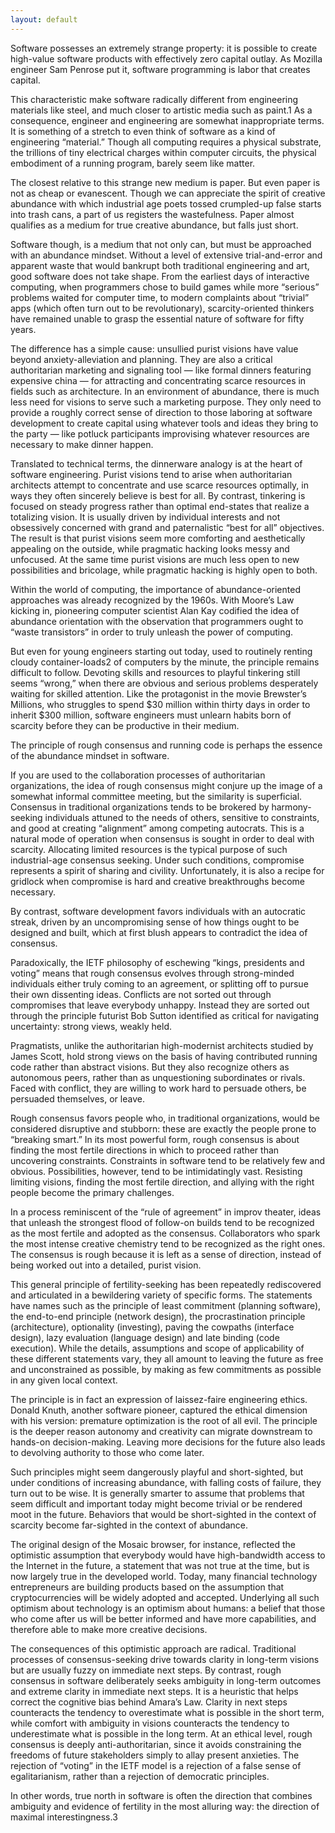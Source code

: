 ```yaml
---
layout: default
---
```


Software possesses an extremely strange property: it is possible to create high-value software products with effectively zero capital outlay. As Mozilla engineer Sam Penrose put it, software programming is labor that creates capital.

This characteristic make software radically different from engineering materials like steel, and much closer to artistic media such as paint.1 As a consequence, engineer and engineering are somewhat inappropriate terms. It is something of a stretch to even think of software as a kind of engineering “material.” Though all computing requires a physical substrate, the trillions of tiny electrical charges within computer circuits, the physical embodiment of a running program, barely seem like matter.

The closest relative to this strange new medium is paper. But even paper is not as cheap or evanescent. Though we can appreciate the spirit of creative abundance with which industrial age poets tossed crumpled-up false starts into trash cans, a part of us registers the wastefulness. Paper almost qualifies as a medium for true creative abundance, but falls just short.

Software though, is a medium that not only can, but must be approached with an abundance mindset. Without a level of extensive trial-and-error and apparent waste that would bankrupt both traditional engineering and art, good software does not take shape. From the earliest days of interactive computing, when programmers chose to build games while more “serious” problems waited for computer time, to modern complaints about “trivial” apps (which often turn out to be revolutionary), scarcity-oriented thinkers have remained unable to grasp the essential nature of software for fifty years.

The difference has a simple cause: unsullied purist visions have value beyond anxiety-alleviation and planning. They are also a critical authoritarian marketing and signaling tool — like formal dinners featuring expensive china — for attracting and concentrating scarce resources in fields such as architecture. In an environment of abundance, there is much less need for visions to serve such a marketing purpose. They only need to provide a roughly correct sense of direction to those laboring at software development to create capital using whatever tools and ideas they bring to the party — like potluck participants improvising whatever resources are necessary to make dinner happen.

Translated to technical terms, the dinnerware analogy is at the heart of software engineering. Purist visions tend to arise when authoritarian architects attempt to concentrate and use scarce resources optimally, in ways they often sincerely believe is best for all. By contrast, tinkering is focused on steady progress rather than optimal end-states that realize a totalizing vision. It is usually driven by individual interests and not obsessively concerned with grand and paternalistic “best for all” objectives. The result is that purist visions seem more comforting and aesthetically appealing on the outside, while pragmatic hacking looks messy and unfocused. At the same time purist visions are much less open to new possibilities and bricolage, while pragmatic hacking is highly open to both.

Within the world of computing, the importance of abundance-oriented approaches was already recognized by the 1960s. With Moore’s Law kicking in, pioneering computer scientist Alan Kay codified the idea of abundance orientation with the observation that programmers ought to “waste transistors” in order to truly unleash the power of computing.

But even for young engineers starting out today, used to routinely renting cloudy container-loads2 of computers by the minute, the principle remains difficult to follow. Devoting skills and resources to playful tinkering still seems “wrong,” when there are obvious and serious problems desperately waiting for skilled attention. Like the protagonist in the movie Brewster’s Millions, who struggles to spend $30 million within thirty days in order to inherit $300 million, software engineers must unlearn habits born of scarcity before they can be productive in their medium.

The principle of rough consensus and running code is perhaps the essence of the abundance mindset in software.

If you are used to the collaboration processes of authoritarian organizations, the idea of rough consensus might conjure up the image of a somewhat informal committee meeting, but the similarity is superficial. Consensus in traditional organizations tends to be brokered by harmony-seeking individuals attuned to the needs of others, sensitive to constraints, and good at creating “alignment” among competing autocrats. This is a natural mode of operation when consensus is sought in order to deal with scarcity. Allocating limited resources is the typical purpose of such industrial-age consensus seeking. Under such conditions, compromise represents a spirit of sharing and civility. Unfortunately, it is also a recipe for gridlock when compromise is hard and creative breakthroughs  become necessary.

By contrast, software development favors individuals with an autocratic streak, driven by an uncompromising sense of how things ought to be designed and built, which at first blush appears to contradict the idea of consensus.

Paradoxically, the IETF philosophy of eschewing “kings, presidents and voting” means that rough consensus evolves through strong-minded individuals either truly coming to an agreement, or splitting off to pursue their own dissenting ideas. Conflicts are not sorted out through compromises that leave everybody unhappy. Instead they are sorted out through the principle futurist Bob Sutton identified as critical for navigating uncertainty: strong views, weakly held.

Pragmatists, unlike the authoritarian high-modernist architects studied by James Scott, hold strong views on the basis of having contributed running code rather than abstract visions. But they also recognize others as autonomous peers, rather than as unquestioning subordinates or rivals. Faced with conflict, they are willing to work hard to persuade others, be persuaded themselves, or leave.

Rough consensus favors people who, in traditional organizations, would be considered disruptive and stubborn: these are exactly the people prone to “breaking smart.” In its most powerful form, rough consensus is about finding the most fertile directions in which to proceed rather than uncovering constraints. Constraints in software tend to be relatively few and obvious. Possibilities, however, tend to be intimidatingly vast. Resisting limiting visions, finding the most fertile direction, and allying with the right people become the primary challenges.

In a process reminiscent of the “rule of agreement” in improv theater, ideas that unleash the strongest flood of follow-on builds tend to be recognized as the most fertile and adopted as the consensus. Collaborators who spark the most intense creative chemistry tend to be recognized as the right ones. The consensus is rough because it is left as a sense of direction, instead of being worked out into a detailed, purist vision.

This general principle of fertility-seeking has been repeatedly rediscovered and articulated in a bewildering variety of specific forms. The statements have names such as the principle of least commitment (planning software), the end-to-end principle (network design), the procrastination principle (architecture), optionality (investing), paving the cowpaths (interface design), lazy evaluation (language design) and late binding (code execution). While the details, assumptions and scope of applicability of these different statements vary, they all amount to leaving the future as free and unconstrained as possible, by making as few commitments as possible in any given local context.

The principle is in fact an expression of laissez-faire engineering ethics. Donald Knuth, another software pioneer, captured the ethical dimension with his version: premature optimization is the root of all evil. The principle is the deeper reason autonomy and creativity can migrate downstream to hands-on decision-making. Leaving more decisions for the future also leads to devolving authority to those who come later.

Such principles might seem dangerously playful and short-sighted, but under conditions of increasing abundance, with falling costs of failure, they turn out to be wise. It is generally smarter to assume that problems that seem difficult and important today might become trivial or be rendered moot in the future. Behaviors that would be short-sighted in the context of scarcity become far-sighted in the context of abundance.

The original design of the Mosaic browser, for instance, reflected the optimistic assumption that everybody would have high-bandwidth access to the Internet in the future, a statement that was not true at the time, but is now largely true in the developed world. Today, many financial technology entrepreneurs are building products based on the assumption that cryptocurrencies will be widely adopted and accepted. Underlying all such optimism about technology is an optimism about humans: a belief that those who come after us will be better informed and have more capabilities, and therefore able to make more creative decisions.

The consequences of this optimistic approach are radical. Traditional processes of consensus-seeking drive towards clarity in long-term visions but are usually fuzzy on immediate next steps. By contrast, rough consensus in software deliberately seeks ambiguity in long-term outcomes and extreme clarity in immediate next steps. It is a heuristic that helps correct the cognitive bias behind Amara’s Law. Clarity in next steps counteracts the tendency to overestimate what is possible in the short term, while comfort with ambiguity in visions counteracts the tendency to underestimate what is possible in the long term. At an ethical level, rough consensus is deeply anti-authoritarian, since it avoids constraining the freedoms of future stakeholders simply to allay present anxieties. The rejection of “voting” in the IETF model is a rejection of a false sense of egalitarianism, rather than a rejection of democratic principles.

In other words, true north in software  is often the direction that combines ambiguity and evidence of fertility in the most alluring way: the direction of maximal interestingness.3
